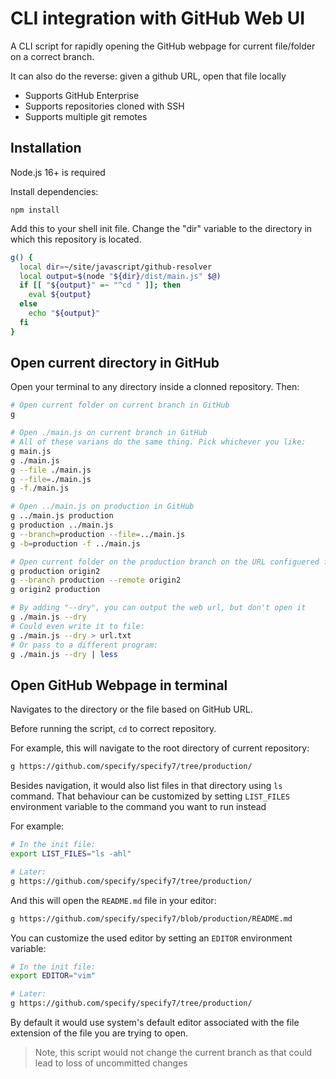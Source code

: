 # CLI integration with GitHub Web UI

A CLI script for rapidly opening the GitHub webpage for current file/folder on a
correct branch.

It can also do the reverse: given a github URL, open that file locally

- Supports GitHub Enterprise
- Supports repositories cloned with SSH
- Supports multiple git remotes

## Installation

Node.js 16+ is required

Install dependencies:

```
npm install
```

Add this to your shell init file. Change the "dir" variable to the directory in
which this repository is located.

```sh
g() {
  local dir=~/site/javascript/github-resolver
  local output=$(node "${dir}/dist/main.js" $@)
  if [[ "${output}" =~ "^cd " ]]; then
    eval ${output}
  else
    echo "${output}"
  fi
}

```

## Open current directory in GitHub

Open your terminal to any directory inside a clonned repository. Then:

```sh
# Open current folder on current branch in GitHub
g

# Open ./main.js on current branch in GitHub
# All of these varians do the same thing. Pick whichever you like:
g main.js
g ./main.js
g --file ./main.js
g --file=./main.js
g -f./main.js

# Open ../main.js on production in GitHub
g ../main.js production
g production ../main.js
g --branch=production --file=../main.js
g -b=production -f ../main.js

# Open current folder on the production branch on the URL configuered for git remote "origin2"
g production origin2
g --branch production --remote origin2
g origin2 production

# By adding "--dry", you can output the web url, but don't open it
g ./main.js --dry
# Could even write it to file:
g ./main.js --dry > url.txt
# Or pass to a different program:
g ./main.js --dry | less
```

## Open GitHub Webpage in terminal

Navigates to the directory or the file based on GitHub URL.

Before running the script, `cd` to correct repository.

For example, this will navigate to the root directory of current repository:

```sh
g https://github.com/specify/specify7/tree/production/
```

Besides navigation, it would also list files in that directory using `ls`
command. That behaviour can be customized by setting `LIST_FILES` environment
variable to the command you want to run instead

For example:

```sh
# In the init file:
export LIST_FILES="ls -ahl"

# Later:
g https://github.com/specify/specify7/tree/production/
```

And this will open the `README.md` file in your editor:

```sh
g https://github.com/specify/specify7/blob/production/README.md
```

You can customize the used editor by setting an `EDITOR` environment variable:

```sh
# In the init file:
export EDITOR="vim"

# Later:
g https://github.com/specify/specify7/tree/production/
```

By default it would use system's default editor associated with the file
extension of the file you are trying to open.

> Note, this script would not change the current branch as that could lead to
> loss of uncommitted changes
